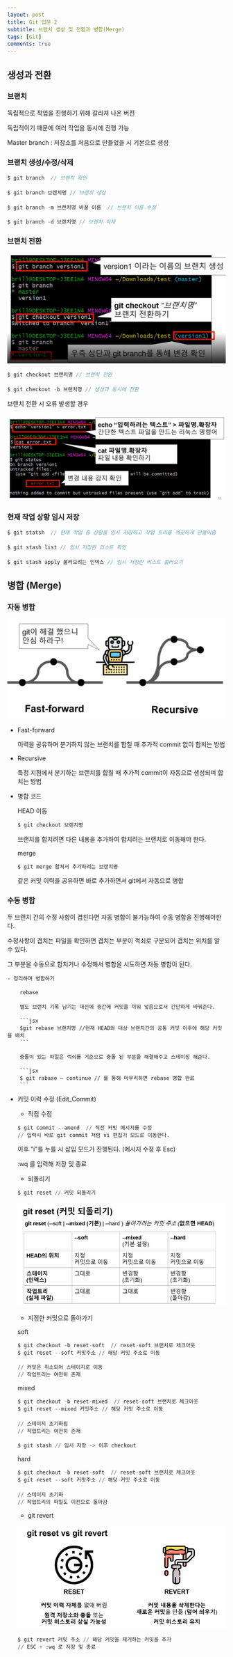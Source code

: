 ```yaml
---
layout: post
title: Git 입문 2
subtitle: 브랜치 생성 및 전환과 병합(Merge)
tags: [Git]
comments: true
---
```


## 생성과 전환

### 브랜치

독립적으로 작업을 진행하기 위해 갈라져 나온 버전

독립적이기 때문에 여러 작업을 동시에 진행 가능

Master branch : 저장소를 처음으로 만들었을 시 기본으로 생성

### 브랜치 생성/수정/삭제

```jsx
$ git branch  // 브랜치 확인

$ git branch 브랜치명 // 브랜치 생성

$ git branch -m 브랜치명 바꿀 이름  // 브랜치 이름 수정

$ git branch -d 브랜치명 // 브랜치 삭제
```

### 브랜치 전환

![img/Untitled.png](img/Untitled.png)

```jsx
$ git checkout 브랜치명 // 브랜치 전환

$ git checkout -b 브랜치명 // 생성과 동시에 전환
```

브랜치 전환 시 오류 발생할 경우

![img/Untitled%201.png](img/Untitled%201.png)

### 현재 작업 상황 임시 저장

```jsx
$ git statsh  // 현재 작업 중 상황을 임시 저장하고 작업 트리를 깨끗하게 만들어줌

$ git stash list // 임시 저장한 리스트 확인

$ git stash apply 불러오려는 인덱스 // 임시 저장한 리스트 불러오기
```


## 병합 (Merge)

### 자동 병합

![img/Untitled%202.png](img/Untitled%202.png)

- Fast-forward

    이력을 공유하며 분기하지 않는 브랜치를 합칠 때 추가적 commit 없이 합치는 방법

- Recursive

    특정 지점에서 분기하는 브랜치를 합칠 때 추가적 commit이 자동으로 생성되며 합치는 방법

- 병합 코드

    HEAD 이동

    ```jsx
    $ git checkout 브랜치명
    ```

    브랜치를 합치려면 다른 내용을 추가하여 합치려는 브랜치로 이동해야 한다. 

    merge

    ```jsx
    $ git merge 합쳐서 추가하려는 브랜치명
    ```

    같은 커밋 이력을 공유하면 바로 추가하면서 git에서 자동으로 병합


### 수동 병합

두 브랜치 간의 수정 사항이 겹친다면 자동 병합이 불가능하여 수동 병합을 진행해야한다.

수정사항이 겹치는 파일을 확인하면 겹치는 부분이 꺽쇠로 구분되어 겹치는 위치를 알 수 있다.

그 부분을 수동으로 합치거나 수정해서 병합을 시도하면 자동 병합이 된다.

    - 정리하며 병합하기

        rebase

        별도 브랜치 기록 남기는 대신에 중간에 커밋을 끼워 넣음으로서 간단하게 바꿔준다.

        ```jsx
        $git rebase 브랜치명 //현재 HEAD와 대상 브랜치간의 공통 커밋 이후에 해당 커밋을 배치
        ```

        충돌이 있는 파일은 꺽쇠를 기준으로 충돌 된 부분을 해결해주고 스테이징 해준다.

        ```jsx
        $ git rabase — continue // 를 통해 마무리하면 rebase 병합 완료
        ```


- 커밋 이력 수정 (Edit_Commit)

    - 직접 수정

    ```python
    $ git commit --amend  // 직전 커밋 메시지를 수정
    // 입력시 바로 git commit 처럼 vi 편집기 모드로 이동한다.
    ```

    이후 "i"를 누를 시 삽입 모드가 진행된다. (메시지 수정 후 Esc)

    :wq 를 입력해 저장 및 종료

    - 되돌리기

    ```python
    $ git reset // 커밋 되돌리기
    ```

    ![img/Untitled%203.png](img/Untitled%203.png)

    - 지정한 커밋으로 돌아가기

    soft

    ```python
    $ git checkout -b reset-soft  // reset-soft 브랜치로 체크아웃
    $ git reset --soft 커밋주소 // 해당 커밋 주소로 이동

    // 커밋은 취소되어 스테이지로 이동
    // 작업트리는 여전히 존재
    ```

    mixed

    ```python
    $ git checkout -b reset-mixed  // reset-soft 브랜치로 체크아웃
    $ git reset --mixed 커밋주소 // 해당 커밋 주소로 이동

    // 스테이지 초기화됨
    // 작업트리는 여전히 존재

    $ git stash // 임시 저장 -> 이후 checkout
    ```

    hard

    ```python
    $ git checkout -b reset-soft  // reset-soft 브랜치로 체크아웃
    $ git reset --soft 커밋주소 // 해당 커밋 주소로 이동

    // 스테이지 초기화
    // 작업트리의 파일도 이전으로 돌아감
    ```

    - git revert

    ![img/Untitled%204.png](img/Untitled%204.png)

    ```python
    $ git revert 커밋 주소 // 해당 커밋을 제거하는 커밋을 추가
    // ESC + :wq 로 저장 및 종료
    ```